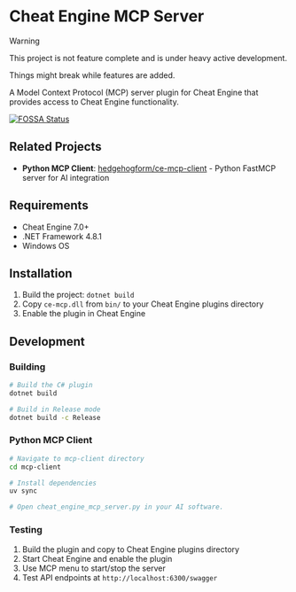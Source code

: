 # Cheat Engine MCP Server

> [!WARNING]
> This project is not feature complete and is under heavy active development.
>
> Things might break while features are added.

A Model Context Protocol (MCP) server plugin for Cheat Engine that provides access to Cheat Engine functionality.

[![FOSSA Status](https://app.fossa.com/api/projects/git%2Bgithub.com%2Fhedgehogform%2Fce-mcp.svg?type=large&issueType=license)](https://app.fossa.com/projects/git%2Bgithub.com%2Fhedgehogform%2Fce-mcp?ref=badge_large&issueType=license)

## Related Projects

- **Python MCP Client**: [hedgehogform/ce-mcp-client](https://github.com/hedgehogform/ce-mcp-client) - Python FastMCP server for AI integration

<!-- ## Current Features

- Execute Lua code in Cheat Engine
- Get list of running processes -->

## Requirements

- Cheat Engine 7.0+
- .NET Framework 4.8.1
- Windows OS

## Installation

1. Build the project: `dotnet build`
2. Copy `ce-mcp.dll` from `bin/` to your Cheat Engine plugins directory
3. Enable the plugin in Cheat Engine

## Development

### Building

```bash
# Build the C# plugin
dotnet build

# Build in Release mode
dotnet build -c Release
```

### Python MCP Client

```bash
# Navigate to mcp-client directory
cd mcp-client

# Install dependencies
uv sync

# Open cheat_engine_mcp_server.py in your AI software.
```

### Testing

1. Build the plugin and copy to Cheat Engine plugins directory
2. Start Cheat Engine and enable the plugin
3. Use MCP menu to start/stop the server
4. Test API endpoints at `http://localhost:6300/swagger`
